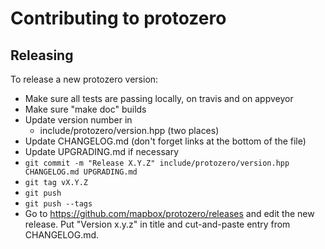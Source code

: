 # Contributing to protozero

## Releasing

To release a new protozero version:

 - Make sure all tests are passing locally, on travis and on appveyor
 - Make sure "make doc" builds
 - Update version number in
   - include/protozero/version.hpp (two places)
 - Update CHANGELOG.md
   (don't forget links at the bottom of the file)
 - Update UPGRADING.md if necessary
 - `git commit -m "Release X.Y.Z" include/protozero/version.hpp CHANGELOG.md UPGRADING.md`
 - `git tag vX.Y.Z`
 - `git push`
 - `git push --tags`
 - Go to https://github.com/mapbox/protozero/releases
   and edit the new release. Put "Version x.y.z" in title and
   cut-and-paste entry from CHANGELOG.md.
